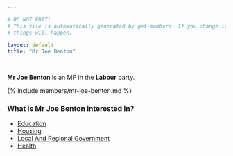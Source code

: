 ```yaml
---

# DO NOT EDIT!
# This file is automatically generated by get-members. If you change it, bad
# things will happen.

layout: default
title: "Mr Joe Benton"

---
```


**Mr Joe Benton** is an MP in the **Labour** party.

{% include members/mr-joe-benton.md %}

### What is Mr Joe Benton interested in?


* [Education](/interests/education.html)
* [Housing](/interests/housing.html)
* [Local And Regional Government](/interests/local-and-regional-government.html)
* [Health](/interests/health.html)
